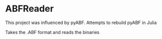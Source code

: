 # ABFReader

This project was influenced by pyABF. Attempts to rebuild pyABF in Julia

Takes the .ABF format and reads the binaries
